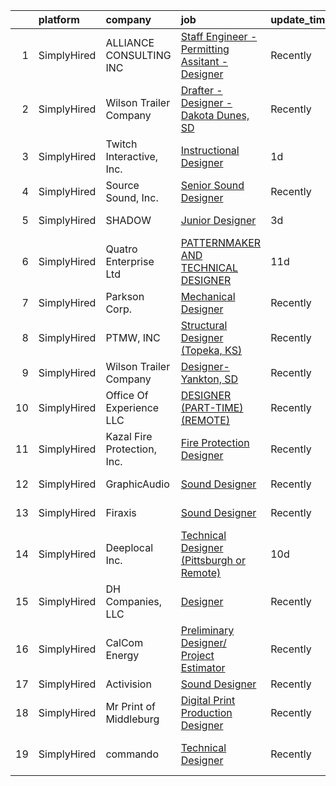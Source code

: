

|    | platform    | company                     | job                                                                                                                                                                  | update_time   | location             |
|---:|:------------|:----------------------------|:---------------------------------------------------------------------------------------------------------------------------------------------------------------------|:--------------|:---------------------|
|  1 | SimplyHired | ALLIANCE CONSULTING INC     | [Staff Engineer - Permitting Assitant - Designer](https://www.simplyhired.com/job/PCIi8et8LacPDxfkh9Qumlc3C-LVYKOiyjwaV_hB_tjeD8k8URYVuA?q=technical+sound+designer) | Recently      | Beaver, WV           |
|  2 | SimplyHired | Wilson Trailer Company      | [Drafter - Designer - Dakota Dunes, SD](https://www.simplyhired.com/job/HB_-1N4xC3bKeC4ilyijGRphhSFOqz7SQDTFRn-DRHyuQoL8v1iZEw?q=technical+sound+designer)           | Recently      | Dakota Dunes, SD     |
|  3 | SimplyHired | Twitch Interactive, Inc.    | [Instructional Designer](https://www.simplyhired.com/job/I2lPStmoJApM_o2zEhTIZBx7aFNPgTZlVULz-4AShAAUcnWkTXodyQ?q=technical+sound+designer)                          | 1d            | Seattle, WA          |
|  4 | SimplyHired | Source Sound, Inc.          | [Senior Sound Designer](https://www.simplyhired.com/job/mw3datBFZnSnzm3SFniNFlYC60OHbjYX1kgvM61bk-lO-0QBaaabnQ?q=technical+sound+designer)                           | Recently      | Remote               |
|  5 | SimplyHired | SHADOW                      | [Junior Designer](https://www.simplyhired.com/job/ouqNImhpXbXzpT7GCaHurT-Dxj4IxlZB8m-CdEopfowhDNKDIed8nQ?q=technical+sound+designer)                                 | 3d            | New York, NY         |
|  6 | SimplyHired | Quatro Enterprise Ltd       | [PATTERNMAKER AND TECHNICAL DESIGNER](https://www.simplyhired.com/job/US4aXACTraIFD90MzEGvtQiduFDZgx_GmwzKkPCCpH-Rb_cL_pVHqA?q=technical+sound+designer)             | 11d           | York, PA             |
|  7 | SimplyHired | Parkson Corp.               | [Mechanical Designer](https://www.simplyhired.com/job/E2IxOwwA7LO2j2tCI9oEfT_GV9Hp3p30ZftxdOCgBseu4-nXTQJuCw?q=technical+sound+designer)                             | Recently      | Golden, CO           |
|  8 | SimplyHired | PTMW, INC                   | [Structural Designer (Topeka, KS)](https://www.simplyhired.com/job/MrdjExK9ykZPpacRp83kQUCzM_hydRxvuwohmfBTZA14qZ5FtyDnEg?q=technical+sound+designer)                | Recently      | Topeka, KS           |
|  9 | SimplyHired | Wilson Trailer Company      | [Designer-Yankton, SD](https://www.simplyhired.com/job/8nzhM58O3RWjWCahkODKWJTuxYv7O5e8Hgs9OqYWhWXmcYeinoLabA?q=technical+sound+designer)                            | Recently      | Yankton, SD          |
| 10 | SimplyHired | Office Of Experience LLC    | [DESIGNER (PART-TIME) (REMOTE)](https://www.simplyhired.com/job/yUtNm7aP5k7lf3a27Q4KIbyvuM9A7WQE2tgKPjPrP4xRwKfFS33ECw?q=technical+sound+designer)                   | Recently      | Chicago, IL          |
| 11 | SimplyHired | Kazal Fire Protection, Inc. | [Fire Protection Designer](https://www.simplyhired.com/job/Q1dex7tsETJdCpyGTi2pJ3hAmarCmHZ8pckYRk6idfy2Qmg3shUp5g?q=technical+sound+designer)                        | Recently      | Tucson, AZ           |
| 12 | SimplyHired | GraphicAudio                | [Sound Designer](https://www.simplyhired.com/job/mkNe1-Yl_daW_vFnBGDL1JzxBa80kymLOfH4l8TvM9ifAvxRJhmcjw?q=technical+sound+designer)                                  | Recently      | Derwood, MD          |
| 13 | SimplyHired | Firaxis                     | [Sound Designer](https://www.simplyhired.com/job/6bayaxdkIxyXpDPD0fQ2JWKlxCzNkrJBulhqCT7tkE9T5bFBvngAcg?q=technical+sound+designer)                                  | Recently      | Baltimore, MD        |
| 14 | SimplyHired | Deeplocal Inc.              | [Technical Designer (Pittsburgh or Remote)](https://www.simplyhired.com/job/IURHlFknBRF0bj9IvDLyQwYHZPT5JLcJT5y06T2dxRhWj1roHtcs2Q?q=technical+sound+designer)       | 10d           | Remote               |
| 15 | SimplyHired | DH Companies, LLC           | [Designer](https://www.simplyhired.com/job/Dn4_ajAg4ZsousOgu5P6JEvoR1ixOte-RpOpIKqotOYQ7BCcCt9jZQ?q=technical+sound+designer)                                        | Recently      | Manassas, VA         |
| 16 | SimplyHired | CalCom Energy               | [Preliminary Designer/ Project Estimator](https://www.simplyhired.com/job/aJowns8Ln9qdvYZWYqyCjfwxCgdFh8KrWAHqEErQDxbHDjidM3cxOw?q=technical+sound+designer)         | Recently      | Durango, CO          |
| 17 | SimplyHired | Activision                  | [Sound Designer](https://www.simplyhired.com/job/i7qlcqa6pP-srEpgyNNEjRvZmW5tDc8R6vUqXUq0hP94Ee2Cl5AgeQ?q=technical+sound+designer)                                  | Recently      | Austin, TX           |
| 18 | SimplyHired | Mr Print of Middleburg      | [Digital Print Production Designer](https://www.simplyhired.com/job/4J8cAQnZuwRNdFOKxYPkWHvDU-h1z0rHVhV2tOd2OOaMmvBXlGISaQ?q=technical+sound+designer)               | Recently      | Middleburg, VA       |
| 19 | SimplyHired | commando                    | [Technical Designer](https://www.simplyhired.com/job/51kjM_X2Joa2UeqZYZubaOo3Z4hdTvxhA_jcIgjlcQs1zII5KGddug?q=technical+sound+designer)                              | Recently      | South Burlington, VT |